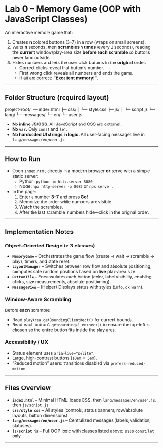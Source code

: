 # Lab 0 – Memory Game (OOP with JavaScript Classes)

An interactive memory game that:
1) Creates **n** colored buttons (3–7) in a row (wraps on small screens).  
2) Waits **n** seconds, then **scrambles n times** (every 2 seconds), reading the **current** window/play-area size **before each scramble** so buttons never land outside.  
3) Hides numbers and lets the user click buttons in the **original** order.  
   - Correct clicks reveal that button’s number.  
   - First wrong click reveals all numbers and ends the game.  
   - If all are correct: **“Excellent memory!”**.

---

## Folder Structure (required layout)

project-root/
├─ index.html
├─ css/
│ └─ style.css
├─ js/
│ └─ script.js
└─ lang/
└─ messages/
└─ en/
└─ user.js


- **No inline JS/CSS.** All JavaScript and CSS are external.
- **No `var`.** Only `const` and `let`.
- **No hardcoded UI strings in logic.** All user-facing messages live in `lang/messages/en/user.js`.

---

## How to Run

- Open `index.html` directly in a modern browser **or** serve with a simple static server:
  - Python: `python -m http.server 8080`
  - Node: `npx http-server -p 8080` or `npx serve .`
- In the page:
  1. Enter a number **3–7** and press **Go!**  
  2. Memorize the order while numbers are visible.  
  3. Watch the scrambles.  
  4. After the last scramble, numbers hide—click in the original order.

---

## Implementation Notes

### Object-Oriented Design (≥ 3 classes)
- **`MemoryGame`** – Orchestrates the game flow (create → wait → scramble → play), timers, and state reset.
- **`LayoutManager`** – Switches between row flow and absolute positioning; computes safe random positions based on **live** play-area size.
- **`ButtonTile`** – Encapsulates each button (color, label visibility, enabling clicks, size measurements, absolute positioning).
- **`MessageView`** – (Helper) Displays status with styles (`info`, `ok`, `warn`).

### Window-Aware Scrambling
Before **each** scramble:
- Read `playArea.getBoundingClientRect()` for current bounds.
- Read each button’s `getBoundingClientRect()` to ensure the top-left is chosen so the entire button fits inside the play area.

### Accessibility / UX
- Status element uses `aria-live="polite"`.
- Large, high-contrast buttons (`10em × 5em`).
- “Reduced motion” users: transitions disabled via `prefers-reduced-motion`.

---

## Files Overview

- **`index.html`** – Minimal HTML; loads CSS, then `lang/messages/en/user.js`, then `js/script.js`.
- **`css/style.css`** – All styles (controls, status banners, row/absolute layouts, button dimensions).
- **`lang/messages/en/user.js`** – Centralized messages (labels, validation, statuses).
- **`js/script.js`** – Full OOP logic with classes listed above; uses `const`/`let` only.

---